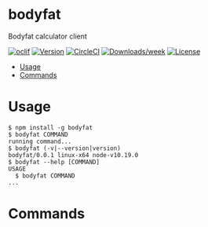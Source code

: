bodyfat
=======

Bodyfat calculator client

[![oclif](https://img.shields.io/badge/cli-oclif-brightgreen.svg)](https://oclif.io)
[![Version](https://img.shields.io/npm/v/bodyfat.svg)](https://npmjs.org/package/bodyfat)
[![CircleCI](https://circleci.com/gh/flaugere/bodyfat-cli/tree/master.svg?style=shield)](https://circleci.com/gh/flaugere/bodyfat-cli/tree/master)
[![Downloads/week](https://img.shields.io/npm/dw/bodyfat.svg)](https://npmjs.org/package/bodyfat)
[![License](https://img.shields.io/npm/l/bodyfat.svg)](https://github.com/flaugere/bodyfat-cli/blob/master/package.json)

<!-- toc -->
* [Usage](#usage)
* [Commands](#commands)
<!-- tocstop -->
# Usage
<!-- usage -->
```sh-session
$ npm install -g bodyfat
$ bodyfat COMMAND
running command...
$ bodyfat (-v|--version|version)
bodyfat/0.0.1 linux-x64 node-v10.19.0
$ bodyfat --help [COMMAND]
USAGE
  $ bodyfat COMMAND
...
```
<!-- usagestop -->
# Commands
<!-- commands -->

<!-- commandsstop -->
